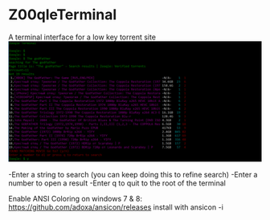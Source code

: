 # Z00qleTerminal
A terminal interface for a low key torrent site
![alt text](https://raw.githubusercontent.com/Kushcabbage/Z00qleTerminal/master/repoexample.png "Screenshot")


-Enter a string to search (you can keep doing this to refine search)
-Enter a number to open a result
-Enter q to quit to the root of the terminal



Enable ANSI Coloring on windows 7 & 8:
https://github.com/adoxa/ansicon/releases
install with ansicon -i
